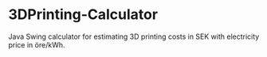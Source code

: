 # 3DPrinting-Calculator
Java Swing calculator for estimating 3D printing costs in SEK with electricity price in öre/kWh.
